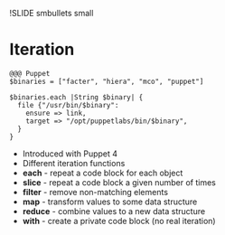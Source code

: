 !SLIDE smbullets small
# Iteration

    @@@ Puppet
    $binaries = ["facter", "hiera", "mco", "puppet"]

    $binaries.each |String $binary| {
      file {"/usr/bin/$binary":
        ensure => link,
        target => "/opt/puppetlabs/bin/$binary",
      }
    }

* Introduced with Puppet 4
* Different iteration functions 
 * **each** - repeat a code block for each object
 * **slice** - repeat a code block a given number of times
 * **filter** - remove non-matching elements
 * **map** - transform values to some data structure
 * **reduce** - combine values to a new data structure
 * **with** - create a private code block (no real iteration)
